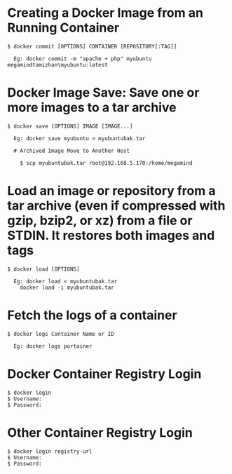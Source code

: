 # Creating a Docker Image from an Running Container

    $ docker commit [OPTIONS] CONTAINER [REPOSITORY[:TAG]]
     
      Eg: docker commit -m "apache + php" myubuntu megamindtamizhan\myubuntu:latest

# Docker Image Save: Save one or more images to a tar archive

    $ docker save [OPTIONS] IMAGE [IMAGE...]
    
      Eg: docker save myubuntu > myubuntubak.tar

      # Archived Image Move to Another Host

        $ scp myubuntubak.tar root@192.168.5.170:/home/megamind

# Load an image or repository from a tar archive (even if compressed with gzip, bzip2, or xz) from a file or STDIN. It restores both images and tags

    $ docker load [OPTIONS]

      Eg: docker load < myubuntubak.tar
        docker load -i myubuntubak.tar

# Fetch the logs of a container

    $ docker logs Container Name or ID

      Eg: docker logs portainer

# Docker Container Registry Login

    $ docker login
    $ Username:
    $ Password:

# Other Container Registry Login

    $ docker login registry-url
    $ Username:
    $ Password: